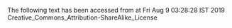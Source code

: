 The following text has been accessed from at Fri Aug 9 03:28:28 IST 2019
Creative_Commons_Attribution-ShareAlike_License
